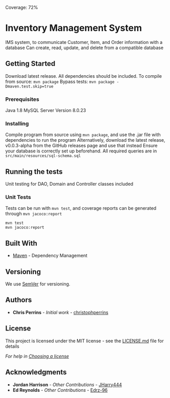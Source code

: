 Coverage: 72%
# Inventory Management System

IMS system, to communicate Customer, Item, and Order information with a database
Can create, read, update, and delete from a compatible database

## Getting Started

Download latest release. All dependencies should be included.
To compile from source: `mvn package`
Bypass tests: `mvn package -Dmaven.test.skip=true`

### Prerequisites

Java 1.8
MySQL Server Version 8.0.23

### Installing

Compile program from source using `mvn package`, and use the .jar file with dependencies to run the program
Alternatively, download the latest release, v0.0.3-alpha from the GitHub releases page and use that instead
Ensure your database is correctly set up beforehand. All required queries are in `src/main/resources/sql-schema.sql`

## Running the tests

Unit testing for DAO, Domain and Controller classes included

### Unit Tests 

Tests can be run with `mvn test`, and coverage reports can be generated through `mvn jacoco:report`

```
mvn test
mvn jacoco:report
```

## Built With

* [Maven](https://maven.apache.org/) - Dependency Management

## Versioning

We use [SemVer](http://semver.org/) for versioning.

## Authors

* **Chris Perrins** - *Initial work* - [christophperrins](https://github.com/christophperrins)

## License

This project is licensed under the MIT license - see the [LICENSE.md](LICENSE.md) file for details 

*For help in [Choosing a license](https://choosealicense.com/)*

## Acknowledgments

* **Jordan Harrison** - *Other Contributions* - [JHarry444](https://github.com/JHarry444)
* **Ed Reynolds** - *Other Contributions* - [Edrz-96](https://github.com/Edrz-96)

